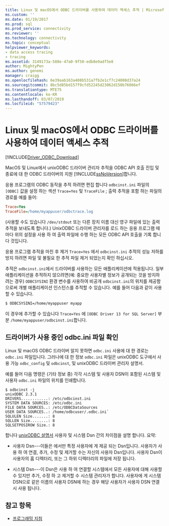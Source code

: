 ```yaml
---
title: Linux 및 macOS에서 ODBC 드라이버를 사용하여 데이터 액세스 추적 | Microsoft Docs
ms.custom: ''
ms.date: 01/19/2017
ms.prod: sql
ms.prod_service: connectivity
ms.reviewer: ''
ms.technology: connectivity
ms.topic: conceptual
helpviewer_keywords:
- data access tracing
- tracing
ms.assetid: 3149173a-588e-47a0-9f50-edb8e9adf5e8
author: MightyPen
ms.author: genemi
manager: craigg
ms.openlocfilehash: 6e39aab163a408b531a7fb2e1cf7c24008d37a24
ms.sourcegitcommit: 8bc5d85bd157f9cfd52245d23062d150b76066ef
ms.translationtype: MTE75
ms.contentlocale: ko-KR
ms.lasthandoff: 03/07/2019
ms.locfileid: "57579423"
---
```

# <a name="data-access-tracing-with-the-odbc-driver-on-linux-and-macos"></a>Linux 및 macOS에서 ODBC 드라이버를 사용하여 데이터 액세스 추적

[!INCLUDE[Driver_ODBC_Download](../../../includes/driver_odbc_download.md)]

MacOS 및 Linux에서 unixODBC 드라이버 관리자 추적을 ODBC API 호출 진입 및 종료에 대 한 ODBC 드라이버의 지원 [!INCLUDE[ssNoVersion](../../../includes/ssnoversion-md.md)]합니다.

응용 프로그램의 ODBC 동작을 추적 하려면 편집 합니다 `odbcinst.ini` 파일의 `[ODBC]` 값을 설정 하는 섹션 `Trace=Yes` 및 `TraceFile` ; 출력 추적을 포함 하는 파일의 경로를 예를 들어:

```ini
Trace=Yes
TraceFile=/home/myappuser/odbctrace.log
```

(사용할 수도 있습니다 `/dev/stdout` 또는 다른 장치 이름 대신 영구 파일에 있는 출력 추적을 보내도록 합니다.) UnixODBC 드라이버 관리자를 로드 하는 응용 프로그램 때마다 위의 설정을 사용 하 여 출력 파일에 수행 하는 모든 ODBC API 호출을 기록 합니다 것입니다.

응용 프로그램 추적을 마친 후 제거 `Trace=Yes` 에서 `odbcinst.ini` 추적의 성능 저하를 방지 하려면 파일 및 불필요 한 추적 파일 제거 되었는지 확인 하십시오.

추적은 `odbcinst.ini`에서 드라이버를 사용하는 모든 애플리케이션에 적용됩니다. 일부 애플리케이션을 추적하지 않으려면(예: 중요한 사용자별 정보가 공개되는 것을 방지하려는 경우) `ODBCSYSINI` 환경 변수를 사용하여 비공개 `odbcinst.ini`의 위치를 제공함으로써 개별 애플리케이션 인스턴스를 추적할 수 있습니다. 예를 들어 다음과 같이 사용할 수 있습니다.

```bash
$ ODBCSYSINI=/home/myappuser myapp
```

이 경우에 추가할 수 있습니다 `Trace=Yes` 에 `[ODBC Driver 13 for SQL Server]` 부분 `/home/myappuser/odbcinst.ini`합니다.

## <a name="determining-which-odbcini-file-the-driver-is-using"></a>드라이버가 사용 중인 odbc.ini 파일 확인

Linux 및 macOS ODBC 드라이버 알지 못하면 `odbc.ini` 사용에 대 한 경로는 `odbc.ini` 파일입니다. 그러나에 대 한 정보 `odbc.ini` 파일은 unixODBC 도구에서 사용 가능 `odbc_config` 및 `odbcinst`, 및 unixODBC 드라이버 관리자 설명서.

예를 들어 다음 명령은 (기타 정보 중) 각각 시스템 및 사용자 DSN이 포함된 시스템 및 사용자 `odbc.ini` 파일의 위치를 인쇄합니다.

```
$ odbcinst -j
unixODBC 2.3.1
DRIVERS............: /etc/odbcinst.ini
SYSTEM DATA SOURCES: /etc/odbc.ini
FILE DATA SOURCES..: /etc/ODBCDataSources
USER DATA SOURCES..: /home/odbcuser/.odbc.ini`
SQLULEN Size.......: 8
SQLLEN Size........: 8
SQLSETPOSIROW Size.: 8
```

합니다 [unixODBC 설명서](https://www.unixodbc.org/doc/UserManual/) 사용자 및 시스템 Dsn 간의 차이점을 설명 합니다. 요약:

- 사용자 Dsn---이들은 에서만 특정 사용자에 게 제공 되는 Dsn입니다. 사용자가 사용 하 여 연결, 추가, 수정 및 제거할 수는 자신의 사용자 Dsn입니다. 사용자 Dsn이 사용자의 홈 디렉터리, 또는 그 하위 디렉터리의 파일에 저장 됩니다.

- 시스템 Dsn---이 Dsn은 사용 하 여 연결할 시스템에서 모든 사용자에 대해 사용할 수 있지만 추가, 수정 하 고 제거할 수 시스템 관리자가 합니다. 사용자에 게 시스템 DSN으로 같은 이름의 사용자 DSN에 하는 경우 해당 사용자가 사용자 DSN 연결 시 사용 됩니다.

## <a name="see-also"></a>참고 항목

- [프로그래밍 지침](../../../connect/odbc/linux-mac/programming-guidelines.md)
